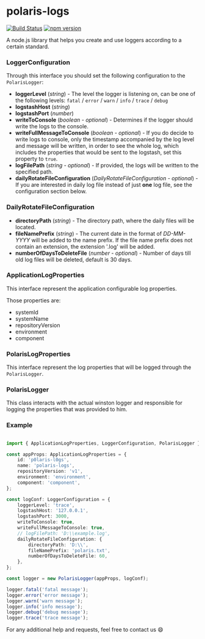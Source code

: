 # polaris-logs
[![Build Status](https://travis-ci.com/Enigmatis/polaris-logs.svg?branch=develop)](https://travis-ci.com/Enigmatis/polaris-logs)
[![npm version](https://badge.fury.io/js/survey-monkey-streams.svg)](//npmjs.com/package/@enigmatis/polaris-logs?)

A node.js library that helps you create and use loggers according to a certain standard.

### LoggerConfiguration
Through this interface you should set the following configuration to the ``PolarisLogger``:

+ **loggerLevel** (*string*) - The level the logger is listening on, can be one of the following levels: ``fatal`` / 
``error`` / ``warn`` / ``info`` / ``trace`` / ``debug``
+ **logstashHost** (*string*)
+ **logstashPort** (*number*)
+ **writeToConsole** (*boolean - optional*) - Determines if the logger should write the logs to the console.
+ **writeFullMessageToConsole** (*boolean - optional*) - If you do decide to write logs to console, only the timestamp 
accompanied by the log level and message will be written, in order to see the whole log, which includes the properties 
that would be sent to the logstash, set this property to ``true``.
+ **logFilePath** (*string - optional*) - If provided, the logs will be written to the specified path.
+ **dailyRotateFileConfiguration** (*DailyRotateFileConfiguration - optional*) - If you are interested in daily log file
instead of just **one** log file, see the configuration section below.

### DailyRotateFileConfiguration
+ **directoryPath** (*string*) - The directory path, where the daily files will be located.
+ **fileNamePrefix** (*string*) - The current date in the format of *DD-MM-YYYY* will be added to the name prefix.
If the file name prefix does not contain an extension, the extension '.log' will be added.
+ **numberOfDaysToDeleteFile** (*number - optional*) - Number of days till old log files will be deleted, default is 30
days.

### ApplicationLogProperties
This interface represent the application configurable log properties.

Those properties are:
 + systemId
 + systemName
 + repositoryVersion
 + environment
 + component

### PolarisLogProperties
This interface represent the log properties that will be logged through the ``PolarisLogger``.

### PolarisLogger
This class interacts with the actual winston logger and responsible for logging the properties that was provided to him.

### Example

```TypeScript

import { ApplicationLogProperties, LoggerConfiguration, PolarisLogger } from '@enigmatis/polaris-logs';

const appProps: ApplicationLogProperties = {
    id: 'p0laris-l0gs',
    name: 'polaris-logs',
    repositoryVersion: 'v1',
    environment: 'environment',
    component: 'component',
};

const logConf: LoggerConfiguration = {
    loggerLevel: 'trace',
    logstashHost: '127.0.0.1',
    logstashPort: 3000,
    writeToConsole: true,
    writeFullMessageToConsole: true,
    // logFilePath: 'D:\\example.log',
    dailyRotateFileConfiguration: {
        directoryPath: 'D:\\',
        fileNamePrefix: 'polaris.txt',
        numberOfDaysToDeleteFile: 60,
    },
};

const logger = new PolarisLogger(appProps, logConf);

logger.fatal('fatal message');
logger.error('error message');
logger.warn('warn message');
logger.info('info message');
logger.debug('debug message');
logger.trace('trace message');

```

For any additional help and requests, feel free to contact us :smile:
